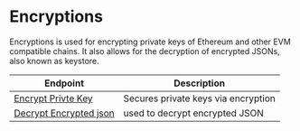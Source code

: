 # Encryptions

Encryptions is used for encrypting private keys of Ethereum and other EVM compatible chains. It also allows for the decryption of encrypted JSONs, also known as keystore.

| Endpoint | Description
|----------|------------
| [Encrypt Privte Key](./encrypt-private-key.md) | Secures private keys via encryption
| [Decrypt Encrypted json](./decrypt-encrypted-json.md) | used to decrypt encrypted JSON 
